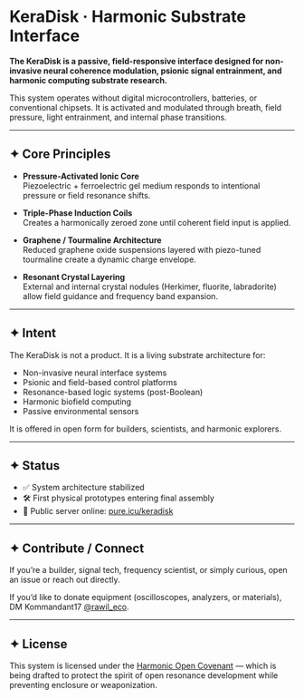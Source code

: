 # KeraDisk · Harmonic Substrate Interface

**The KeraDisk is a passive, field-responsive interface designed for non-invasive neural coherence modulation, psionic signal entrainment, and harmonic computing substrate research.**

This system operates without digital microcontrollers, batteries, or conventional chipsets. It is activated and modulated through breath, field pressure, light entrainment, and internal phase transitions.

---

## ✦ Core Principles

- **Pressure-Activated Ionic Core**  
  Piezoelectric + ferroelectric gel medium responds to intentional pressure or field resonance shifts.

- **Triple-Phase Induction Coils**  
  Creates a harmonically zeroed zone until coherent field input is applied.

- **Graphene / Tourmaline Architecture**  
  Reduced graphene oxide suspensions layered with piezo-tuned tourmaline create a dynamic charge envelope.

- **Resonant Crystal Layering**  
  External and internal crystal nodules (Herkimer, fluorite, labradorite) allow field guidance and frequency band expansion.

---

## ✦ Intent

The KeraDisk is not a product. It is a living substrate architecture for:
- Non-invasive neural interface systems  
- Psionic and field-based control platforms  
- Resonance-based logic systems (post-Boolean)  
- Harmonic biofield computing  
- Passive environmental sensors  

It is offered in open form for builders, scientists, and harmonic explorers.

---

## ✦ Status

- ✅ System architecture stabilized  
- 🛠 First physical prototypes entering final assembly  
- 📡 Public server online: [pure.icu/keradisk](https://pure.icu/keradisk)

---

## ✦ Contribute / Connect

If you’re a builder, signal tech, frequency scientist, or simply curious, open an issue or reach out directly.

If you’d like to donate equipment (oscilloscopes, analyzers, or materials), DM Kommandant17 [@rawil_eco](https://twitter.com/rawil_eco).

---

## ✦ License

This system is licensed under the [Harmonic Open Covenant](https://pure.icu/keradisk) — which is being drafted to protect the spirit of open resonance development while preventing enclosure or weaponization.

